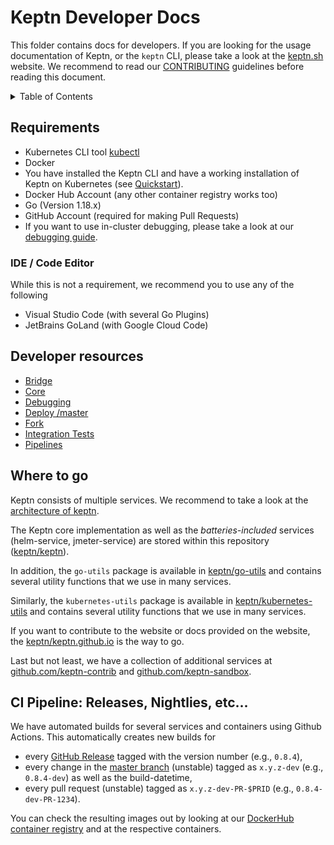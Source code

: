 # Keptn Developer Docs

This folder contains docs for developers. If you are looking for the usage documentation of Keptn, or the `keptn` CLI,
please take a look at the [keptn.sh](https://keptn.sh/docs/) website.
We recommend to read our [CONTRIBUTING](../../CONTRIBUTING.md) guidelines before reading this document.

<details>
<summary>Table of Contents</summary>

<!-- toc -->

- [Requirements](#requirements)
  * [IDE / Code Editor](#ide--code-editor)
- [Developer resources](#developer-resources)
- [Where to go](#where-to-go)
- [CI Pipeline: Releases, Nightlies, etc...](#ci-pipeline-releases-nightlies-etc)

<!-- tocstop -->

</details>

## Requirements

* Kubernetes CLI tool [kubectl](https://kubernetes.io/docs/tasks/tools/install-kubectl/)
* Docker
* You have installed the Keptn CLI and have a working installation of Keptn on Kubernetes (see [Quickstart](https://keptn.sh/docs/quickstart/)).
* Docker Hub Account (any other container registry works too)
* Go (Version 1.18.x)
* GitHub Account (required for making Pull Requests)
* If you want to use in-cluster debugging, please take a look at our [debugging guide](debugging.md).

### IDE / Code Editor

While this is not a requirement, we recommend you to use any of the following

* Visual Studio Code (with several Go Plugins)
* JetBrains GoLand (with Google Cloud Code)

## Developer resources

- [Bridge](./bridge.md)
- [Core](./core.md)
- [Debugging](./debugging.md)
- [Deploy /master](./install_master.md)
- [Fork](./fork.md)
- [Integration Tests](./integration_tests.md)
- [Pipelines](./pipelines.md)

## Where to go

Keptn consists of multiple services. We recommend to take a look at the
[architecture of keptn](https://keptn.sh/docs/concepts/architecture/).

The Keptn core implementation as well as the *batteries-included* services (helm-service, jmeter-service) are stored
 within this repository ([keptn/keptn](https://github.com/keptn/keptn)).

In addition, the `go-utils` package is available in [keptn/go-utils](https://github.com/keptn/go-utils/) and contains
 several utility functions that we use in many services.

Similarly, the `kubernetes-utils` package is available in [keptn/kubernetes-utils](https://github.com/keptn/kubernetes-utils/)
 and contains several utility functions that we use in many services.

If you want to contribute to the website or docs provided on the website, the
 [keptn/keptn.github.io](https://github.com/keptn/keptn.github.io/) is the way to go.

Last but not least, we have a collection of additional services at [github.com/keptn-contrib](https://github.com/keptn-contrib)
and [github.com/keptn-sandbox](https://github.com/keptn-sandbox).

## CI Pipeline: Releases, Nightlies, etc...

We have automated builds for several services and containers using Github Actions. This automatically creates new builds for

* every [GitHub Release](https://github.com/keptn/keptn/releases) tagged with the version number (e.g., `0.8.4`),
* every change in the [master branch](https://github.com/keptn/keptn/tree/master) (unstable) tagged as `x.y.z-dev` (e.g., `0.8.4-dev`) as
  well as the build-datetime,
* every pull request (unstable) tagged as `x.y.z-dev-PR-$PRID` (e.g., `0.8.4-dev-PR-1234`).


You can check the resulting images out by looking at our [DockerHub container registry](https://hub.docker.com/u/keptn)
 and at the respective containers.
